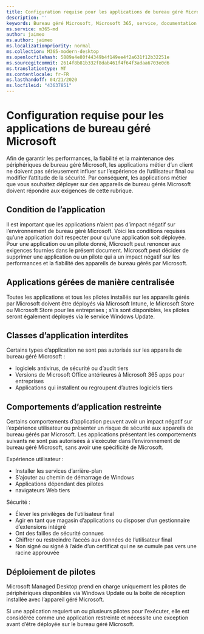 ```yaml
---
title: Configuration requise pour les applications de bureau géré Microsoft
description: ''
keywords: Bureau géré Microsoft, Microsoft 365, service, documentation
ms.service: m365-md
author: jaimeo
ms.author: jaimeo
ms.localizationpriority: normal
ms.collection: M365-modern-desktop
ms.openlocfilehash: 5889a4e80f44349b4f149ee4f2a631f12b32251e
ms.sourcegitcommit: 2614f8b81b332f8dab461f4f64f3adaa6703e0d6
ms.translationtype: MT
ms.contentlocale: fr-FR
ms.lasthandoff: 04/21/2020
ms.locfileid: "43637851"
---
```

# <a name="microsoft-managed-desktop-app-requirements"></a>Configuration requise pour les applications de bureau géré Microsoft

<!--This topic is the target for aka.ms/app-req. This is aka link is used from EA agreement for MMD. do not delete.-->

<!--Application addendum -->
 
Afin de garantir les performances, la fiabilité et la maintenance des périphériques de bureau géré Microsoft, les applications métier d’un client ne doivent pas sérieusement influer sur l’expérience de l’utilisateur final ou modifier l’attitude de la sécurité. Par conséquent, les applications métier que vous souhaitez déployer sur des appareils de bureau gérés Microsoft doivent répondre aux exigences de cette rubrique.

## <a name="application-condition"></a>Condition de l’application

Il est important que les applications n’aient pas d’impact négatif sur l’environnement de bureau géré Microsoft. Voici les conditions requises qu’une application doit respecter pour qu’une application soit déployée. Pour une application ou un pilote donné, Microsoft peut renoncer aux exigences fournies dans le présent document. Microsoft peut décider de supprimer une application ou un pilote qui a un impact négatif sur les performances et la fiabilité des appareils de bureau gérés par Microsoft.

## <a name="centrally-managed-apps"></a>Applications gérées de manière centralisée

Toutes les applications et tous les pilotes installés sur les appareils gérés par Microsoft doivent être déployés via Microsoft Intune, le Microsoft Store ou Microsoft Store pour les entreprises ; s’ils sont disponibles, les pilotes seront également déployés via le service Windows Update. 

## <a name="prohibited-app-classes"></a>Classes d’application interdites

Certains types d’application ne sont pas autorisés sur les appareils de bureau géré Microsoft :
- logiciels antivirus, de sécurité ou d’audit tiers
- Versions de Microsoft Office antérieures à Microsoft 365 apps pour entreprises
- Applications qui installent ou regroupent d’autres logiciels tiers

## <a name="restricted-app-behaviors"></a>Comportements d’application restreinte

Certains comportements d’application peuvent avoir un impact négatif sur l’expérience utilisateur ou présenter un risque de sécurité aux appareils de bureau gérés par Microsoft. Les applications présentant les comportements suivants ne sont pas autorisées à s’exécuter dans l’environnement de bureau géré Microsoft, sans avoir une spécificité de Microsoft.

Expérience utilisateur :
- Installer les services d’arrière-plan
- S’ajouter au chemin de démarrage de Windows
- Applications dépendant des pilotes
- navigateurs Web tiers

Sécurité :
- Élever les privilèges de l’utilisateur final
- Agir en tant que magasin d’applications ou disposer d’un gestionnaire d’extensions intégré
- Ont des failles de sécurité connues
- Chiffrer ou restreindre l’accès aux données de l’utilisateur final
- Non signé ou signé à l’aide d’un certificat qui ne se cumule pas vers une racine approuvée


## <a name="driver-deployment"></a>Déploiement de pilotes

Microsoft Managed Desktop prend en charge uniquement les pilotes de périphériques disponibles via Windows Update ou la boîte de réception installée avec l’appareil géré Microsoft. 

Si une application requiert un ou plusieurs pilotes pour l’exécuter, elle est considérée comme une application restreinte et nécessite une exception avant d’être déployée sur le bureau géré Microsoft. 

